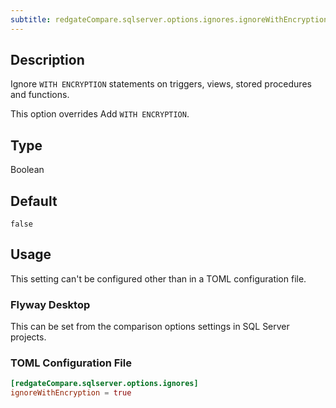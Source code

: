 ```yaml
---
subtitle: redgateCompare.sqlserver.options.ignores.ignoreWithEncryption
---
```


## Description

Ignore `WITH ENCRYPTION` statements on triggers, views, stored procedures and functions.

This option overrides Add `WITH ENCRYPTION`.

## Type

Boolean

## Default

`false`

## Usage

This setting can't be configured other than in a TOML configuration file.

### Flyway Desktop

This can be set from the comparison options settings in SQL Server projects.

### TOML Configuration File

```toml
[redgateCompare.sqlserver.options.ignores]
ignoreWithEncryption = true
```
